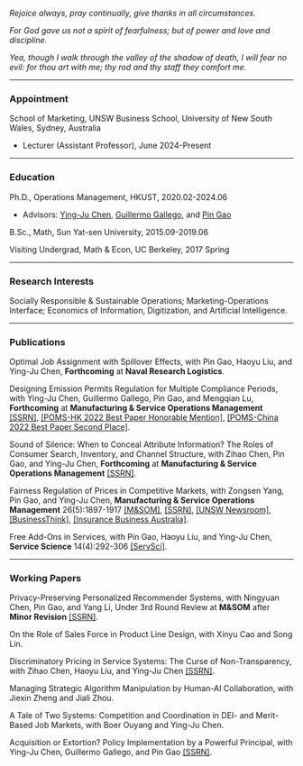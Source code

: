 _Rejoice always, pray continually, give thanks in all circumstances._

_For God gave us not a spirit of fearfulness; but of power and love and discipline._

_Yea, though I walk through the valley of the shadow of death, I will fear no evil: for thou art with me; thy rod and thy staff they comfort me._

* * *
### Appointment
School of Marketing, UNSW Business School, University of New South Wales, Sydney, Australia
- Lecturer (Assistant Professor), June 2024-Present

* * *
### Education
Ph.D., Operations Management, HKUST, 2020.02-2024.06
- Advisors: [Ying-Ju Chen](https://imchen.people.ust.hk/), [Guillermo Gallego](https://ieda.ust.hk/dfaculty/ggallego/), and [Pin Gao](https://sites.google.com/view/pin-gao)

B.Sc., Math, Sun Yat-sen University, 2015.09-2019.06

Visiting Undergrad, Math & Econ, UC Berkeley, 2017 Spring

* * *
### Research Interests
Socially Responsible & Sustainable Operations; Marketing-Operations Interface; Economics of Information, Digitization, and Artificial Intelligence.

* * *
### Publications
Optimal Job Assignment with Spillover Effects, with Pin Gao, Haoyu Liu, and Ying-Ju Chen, **Forthcoming** at **Naval Research Logistics**.

Designing Emission Permits Regulation for Multiple Compliance Periods, with Ying-Ju Chen, Guillermo Gallego, Pin Gao, and Mengqian Lu, **Forthcoming** at **Manufacturing & Service Operations Management** [[SSRN]](https://papers.ssrn.com/sol3/papers.cfm?abstract_id=3900094), [[POMS-HK 2022 Best Paper Honorable Mention]](https://www.ln.edu.hk/fb/hkibs/pomshk), [[POMS-China 2022 Best Paper Second Place]](http://poms.xjtu.edu.cn/104243796/index?pageId=113978527).

Sound of Silence: When to Conceal Attribute Information? The Roles of Consumer Search, Inventory, and Channel Structure, with Zihao Chen, Pin Gao, and Ying-Ju Chen, **Forthcoming** at **Manufacturing & Service Operations Management** [[SSRN]](https://papers.ssrn.com/sol3/papers.cfm?abstract_id=4633817).

Fairness Regulation of Prices in Competitive Markets, with Zongsen Yang, Pin Gao, and Ying-Ju Chen, **Manufacturing & Service Operations Management** 26(5):1897-1917 [[M&SOM]](https://pubsonline.informs.org/doi/10.1287/msom.2022.0552), [[SSRN]](https://papers.ssrn.com/sol3/papers.cfm?abstract_id=4050815), [[UNSW Newsroom]](https://www.unsw.edu.au/newsroom/news/2024/09/how-banning-loyalty-penalties-can-help---or-hurt---consumers), [[BusinessThink]](https://www.businessthink.unsw.edu.au/articles/loyalty-penalty-regulations-market-competition-impact), [[Insurance Business Australia]](https://www.insurancebusinessmag.com/au/news/breaking-news/banning-loyalty-penalties-in-insurance-could-backfire-expert-warns-505239.aspx).

Free Add-Ons in Services, with Pin Gao, Haoyu Liu, and Ying-Ju Chen, **Service Science** 14(4):292-306 [[ServSci]](https://pubsonline.informs.org/doi/abs/10.1287/serv.2022.0307).

* * *
### Working Papers
Privacy-Preserving Personalized Recommender Systems, with Ningyuan Chen, Pin Gao, and Yang Li, Under 3rd Round Review at **M&SOM** after **Minor Revision** [[SSRN]](https://papers.ssrn.com/sol3/papers.cfm?abstract_id=4202576).


On the Role of Sales Force in Product Line Design, with Xinyu Cao and Song Lin.


Discriminatory Pricing in Service Systems: The Curse of Non-Transparency, with Zihao Chen, Haoyu Liu, and Ying-Ju Chen [[SSRN]](https://papers.ssrn.com/sol3/papers.cfm?abstract_id=5258279).


Managing Strategic Algorithm Manipulation by Human-AI Collaboration, with Jiexin Zheng and Jiali Zhou.


A Tale of Two Systems: Competition and Coordination in DEI- and Merit-Based Job Markets, with Boer Ouyang and Ying-Ju Chen.


Acquisition or Extortion? Policy Implementation by a Powerful Principal, with Ying-Ju Chen, Guillermo Gallego, and Pin Gao [[SSRN]](https://papers.ssrn.com/sol3/papers.cfm?abstract_id=3831733).
